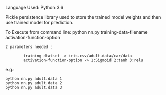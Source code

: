 Language Used: Python 3.6

Pickle persistence library used to store the trained model weights and then use trained model for prediction.

To Execute from command line: python nn.py training-data-filename activation-function-option

	2 parameters needed : 

			training dtatset -> iris.csv/adult.data/car/data
			activation-function-option -> 1:Sigmoid 2:tanh 3:relu

e.g.: 

	python nn.py adult.data 1
	python nn.py adult.data 2
	python nn.py adult.data 3
